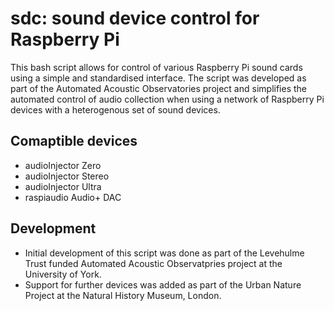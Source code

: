 # sdc: sound device control for Raspberry Pi
This bash script allows for control of various Raspberry Pi sound cards using a simple and standardised interface. The script was developed as part of the Automated Acoustic Observatories project and simplifies the automated control of audio collection when using a network of Raspberry Pi devices with a heterogenous set of sound devices.

## Comaptible devices
* audioInjector Zero
* audioInjector Stereo
* audioInjector Ultra
* raspiaudio Audio+ DAC

## Development
* Initial development of this script was done as part of the Levehulme Trust funded Automated Acoustic Observatpries project at the University of York.
* Support for further devices was added as part of the Urban Nature Project at the Natural History Museum, London.
